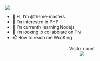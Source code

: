 <img src="https://www.thememasters.club/wp-content/uploads/2019/06/logo-1.png">

- 👋 Hi, I’m @theme-masters
- 👀 I’m interested in PHP
- 🌱 I’m currently learning Nodejs
- 💞️ I’m looking to collaborate on TM
- 📫 How to reach me WooKing

<!---
![theme-master's github stats](https://github-readme-stats.vercel.app/api?username=theme-masters&count_private=true&show_icons=true&theme=algolia)
--->

<p align="center"> 
  Visitor count<br>
  <img src="https://profile-counter.glitch.me/theme-masters/count.svg" />
</p>

<!---
theme-masters/theme-masters is a ✨ special ✨ repository because its `README.md` (this file) appears on your GitHub profile.
You can click the Preview link to take a look at your changes.
--->
